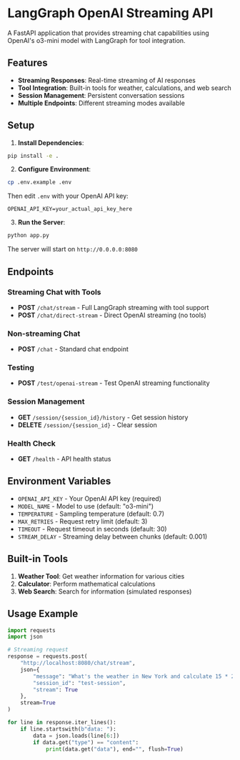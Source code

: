 # LangGraph OpenAI Streaming API

A FastAPI application that provides streaming chat capabilities using OpenAI's o3-mini model with LangGraph for tool integration.

## Features

- **Streaming Responses**: Real-time streaming of AI responses
- **Tool Integration**: Built-in tools for weather, calculations, and web search
- **Session Management**: Persistent conversation sessions
- **Multiple Endpoints**: Different streaming modes available

## Setup

1. **Install Dependencies**:
```bash
pip install -e .
```

2. **Configure Environment**:
```bash
cp .env.example .env
```
Then edit `.env` with your OpenAI API key:
```
OPENAI_API_KEY=your_actual_api_key_here
```

3. **Run the Server**:
```bash
python app.py
```

The server will start on `http://0.0.0.0:8080`

## Endpoints

### Streaming Chat with Tools
- **POST** `/chat/stream` - Full LangGraph streaming with tool support
- **POST** `/chat/direct-stream` - Direct OpenAI streaming (no tools)

### Non-streaming Chat
- **POST** `/chat` - Standard chat endpoint

### Testing
- **POST** `/test/openai-stream` - Test OpenAI streaming functionality

### Session Management
- **GET** `/session/{session_id}/history` - Get session history
- **DELETE** `/session/{session_id}` - Clear session

### Health Check
- **GET** `/health` - API health status

## Environment Variables

- `OPENAI_API_KEY` - Your OpenAI API key (required)
- `MODEL_NAME` - Model to use (default: "o3-mini")
- `TEMPERATURE` - Sampling temperature (default: 0.7)
- `MAX_RETRIES` - Request retry limit (default: 3)
- `TIMEOUT` - Request timeout in seconds (default: 30)
- `STREAM_DELAY` - Streaming delay between chunks (default: 0.001)

## Built-in Tools

1. **Weather Tool**: Get weather information for various cities
2. **Calculator**: Perform mathematical calculations
3. **Web Search**: Search for information (simulated responses)

## Usage Example

```python
import requests
import json

# Streaming request
response = requests.post(
    "http://localhost:8080/chat/stream",
    json={
        "message": "What's the weather in New York and calculate 15 * 23?",
        "session_id": "test-session",
        "stream": True
    },
    stream=True
)

for line in response.iter_lines():
    if line.startswith(b"data: "):
        data = json.loads(line[6:])
        if data.get("type") == "content":
            print(data.get("data"), end="", flush=True)
```